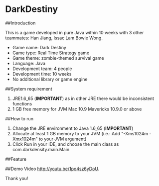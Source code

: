 DarkDestiny
===========

##Introduction

This is a game developed in pure Java within 10 weeks with 3 other teammates: Han Jiang, Issac Lam Bowie Wong.

- Game name: Dark Destiny
- Game type: Real Time Strategy game
- Game theme: zombie-themed survival game
- Language: Java
- Development team: 4 people
- Development time: 10 weeks
- No additional library or game engine


##System requirement
1. JRE1.6_65 (**IMPORTANT**) as in other JRE there would be inconsistent functions
2. 1 GB free memory for JVM Mac 10.9 Mavericks 10.9.0 or above


##How to run
1. Change the JRE environment to Java 1.6_65 (**IMPORTANT**)
2. Allocate at least 1 GB memory to your JVM (i.e.: Add "-Xms1024m -Xmx1024m" to your JVM argument) 
3. Click Run in your IDE, and choose the main class as com.darkdensity.main.Main

##Feature


##Demo Video
http://youtu.be/1po4sz6yDoU.

Thank you!
